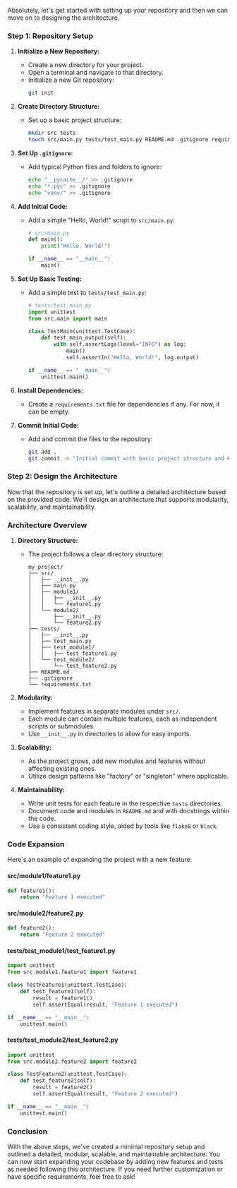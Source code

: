 Absolutely, let's get started with setting up your repository and then we can move on to designing the architecture.

### Step 1: Repository Setup

1. **Initialize a New Repository:**
   - Create a new directory for your project.
   - Open a terminal and navigate to that directory.
   - Initialize a new Git repository:
     ```sh
     git init
     ```

2. **Create Directory Structure:**
   - Set up a basic project structure:
     ```sh
     mkdir src tests
     touch src/main.py tests/test_main.py README.md .gitignore requirements.txt
     ```

3. **Set Up `.gitignore`:**
   - Add typical Python files and folders to ignore:
     ```sh
     echo "__pycache__/" >> .gitignore
     echo "*.pyc" >> .gitignore
     echo "venv/" >> .gitignore
     ```

4. **Add Initial Code:**
   - Add a simple "Hello, World!" script to `src/main.py`:
     ```python
     # src/main.py
     def main():
         print("Hello, World!")

     if __name__ == "__main__":
         main()
     ```

5. **Set Up Basic Testing:**
   - Add a simple test to `tests/test_main.py`:
     ```python
     # tests/test_main.py
     import unittest
     from src.main import main

     class TestMain(unittest.TestCase):
         def test_main_output(self):
             with self.assertLogs(level="INFO") as log:
                 main()
                 self.assertIn("Hello, World!", log.output)

     if __name__ == "__main__":
         unittest.main()
     ```

6. **Install Dependencies:**
   - Create a `requirements.txt` file for dependencies if any. For now, it can be empty.

7. **Commit Initial Code:**
   - Add and commit the files to the repository:
     ```sh
     git add .
     git commit -m "Initial commit with basic project structure and Hello, World! script"
     ```

### Step 2: Design the Architecture

Now that the repository is set up, let's outline a detailed architecture based on the provided code. We'll design an architecture that supports modularity, scalability, and maintainability.

### Architecture Overview

1. **Directory Structure:**
   - The project follows a clear directory structure:
     ```
     my_project/
     ├── src/
     │   ├── __init__.py
     │   ├── main.py
     │   ├── module1/
     │   │   ├── __init__.py
     │   │   └── feature1.py
     │   └── module2/
     │       ├── __init__.py
     │       └── feature2.py
     ├── tests/
     │   ├── __init__.py
     │   ├── test_main.py
     │   ├── test_module1/
     │   │   ├── test_feature1.py
     │   └── test_module2/
     │       └── test_feature2.py
     ├── README.md
     ├── .gitignore
     └── requirements.txt
     ```

2. **Modularity:**
   - Implement features in separate modules under `src/`.
   - Each module can contain multiple features, each as independent scripts or submodules.
   - Use `__init__.py` in directories to allow for easy imports.

3. **Scalability:**
   - As the project grows, add new modules and features without affecting existing ones.
   - Utilize design patterns like "factory" or "singleton" where applicable.

4. **Maintainability:**
   - Write unit tests for each feature in the respective `tests` directories.
   - Document code and modules in `README.md` and with docstrings within the code.
   - Use a consistent coding style, aided by tools like `flake8` or `black`.

### Code Expansion

Here's an example of expanding the project with a new feature:

#### src/module1/feature1.py
```python
def feature1():
    return "Feature 1 executed"
```

#### src/module2/feature2.py
```python
def feature2():
    return "Feature 2 executed"
```

#### tests/test_module1/test_feature1.py
```python
import unittest
from src.module1.feature1 import feature1

class TestFeature1(unittest.TestCase):
    def test_feature1(self):
        result = feature1()
        self.assertEqual(result, "Feature 1 executed")

if __name__ == "__main__":
    unittest.main()
```

#### tests/test_module2/test_feature2.py
```python
import unittest
from src.module2.feature2 import feature2

class TestFeature2(unittest.TestCase):
    def test_feature2(self):
        result = feature2()
        self.assertEqual(result, "Feature 2 executed")

if __name__ == "__main__":
    unittest.main()
```

### Conclusion

With the above steps, we've created a minimal repository setup and outlined a detailed, modular, scalable, and maintainable architecture. You can now start expanding your codebase by adding new features and tests as needed following this architecture. If you need further customization or have specific requirements, feel free to ask!
